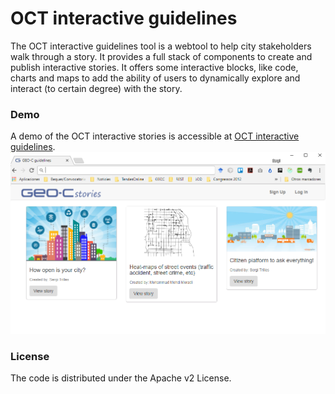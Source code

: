 # OCT interactive guidelines 

The OCT interactive guidelines tool is a webtool to help city stakeholders walk through a story. It provides a full stack of components to create and publish interactive stories. It offers some interactive blocks, like code, charts and maps to add the ability of users to dynamically explore and interact (to certain degree) with the story.

### Demo
A demo of the OCT interactive stories is accessible at [OCT interactive guidelines](http://lsivirtual.dlsi.uji.es/).  
![OCT interactive guidelines](/images/stories-tool-v2.png)

### License
The code is distributed under the Apache v2 License.
